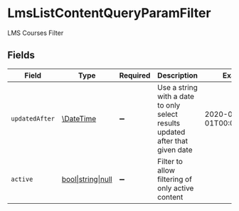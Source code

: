 # LmsListContentQueryParamFilter

LMS Courses Filter


## Fields

| Field                                                                         | Type                                                                          | Required                                                                      | Description                                                                   | Example                                                                       |
| ----------------------------------------------------------------------------- | ----------------------------------------------------------------------------- | ----------------------------------------------------------------------------- | ----------------------------------------------------------------------------- | ----------------------------------------------------------------------------- |
| `updatedAfter`                                                                | [\DateTime](https://www.php.net/manual/en/class.datetime.php)                 | :heavy_minus_sign:                                                            | Use a string with a date to only select results updated after that given date | 2020-01-01T00:00:00.000Z                                                      |
| `active`                                                                      | [bool\|string\|null](../../Models/Operations/QueryParamActive.md)             | :heavy_minus_sign:                                                            | Filter to allow filtering of only active content                              |                                                                               |